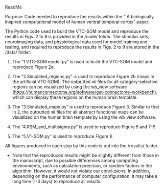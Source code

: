 ReadMe

Purpose: Code needed to reproduce the results within the " A biologically inspired computational model of human ventral temporal cortex" paper.

The Python code used to build the VTC-SOM model and reproduce the results in Figs. 2 to 9 is provided in the /code/ folder. The stimulus sets, neuroimaging data, and physiological data used for model training and testing, and required to reproduce the results in Figs. 2 to 9 are stored in the /data/ folder. 

1. The “1.VTC-SOM model.py” is used to build the VTC-SOM model and reproduce Figure 2a.

2. The “2.Simulated_regions.py” is used to reproduce Figure 2b (maps in the artificial VTC-SOM). The outputted nii files for all category-selective regions can be visualized by using the wb_view software (https://humanconnectome.org/software/get-connectome-workbench), which can display these regions on the human brain template.

3. The “3.Simulated_maps.py” is used to reproduce Figure 3. Similar to that in 2, the outputted nii files for all abstract functional maps can be visualized on the human brain template by using the wb_view software.

4. The “4.RSM_and_multisigma.py” is used to reproduce Figure 5 and 7-9.

5. The “5.V1-SOM.py” is used to reproduce Figure 6. 

All figures produced in each step by this code is put into the /results/ folder.

* Note that the reproduced results might be slightly different from those in the manuscript, due to possible differences among computing environments, such as calculation precision, or random factors in the algorithm. However, it would not violate our conclusions. In addition, depending on the performance of computer configuration, it may take a long time (1-3 days) to reproduce all results.
